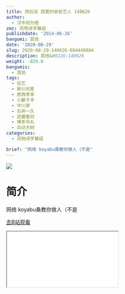 ```yaml
---
title: 雨后谈 寂寞的爸爸艺人 140626
author:
  - 汉中则为橙
zmz: 风物诗字幕组
publishdate: '2014-06-26'
bangumi: 其他
date: '2020-08-29'
slug: 2020-08-29-140626-884449884
description: 其他&#8226;140626
weight: -829.0
bangumis:
  - 其他
tags:
  - 综艺
  - 新川优爱
  - 原西孝幸
  - 小籔千丰
  - 中川家
  - 石井一久
  - 武藤敬司
  - 博多华丸
  - 兵动大树
categories:
  - 风物诗字幕组

brief: "网络 koyabu桑教你做人（不是"
---
```

![](https://raw.githubusercontent.com/tcgriffith/owaraisite/master/static/tmpimg/7c4e562be943d1f02374652bc121d3ffff969d0d.jpg.480.jpg)
# 简介  
网络
koyabu桑教你做人（不是  

[去B站观看](https://www.bilibili.com/video/av884449884/)
<div class ="resp-container"><iframe class="testiframe" src="//player.bilibili.com/player.html?aid=884449884"", scrolling="no", allowfullscreen="true" > </iframe></div> 
